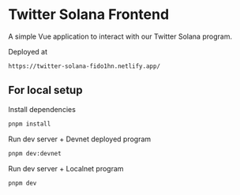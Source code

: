 # Twitter Solana Frontend

A simple Vue application to interact with our Twitter Solana program.

Deployed at

```url
https://twitter-solana-fido1hn.netlify.app/
```

## For local setup

Install dependencies

```sh
pnpm install
```

Run dev server + Devnet deployed program

```sh
pnpm dev:devnet
```

Run dev server + Localnet program

```sh
pnpm dev
```

